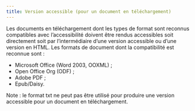 ```yaml
---
title: Version accessible (pour un document en téléchargement) 
---
```


Les documents en téléchargement dont les types de format sont reconnus
compatibles avec l’accessibilité doivent être rendus accessibles soit
directement soit par l’intermédiaire d’une version accessible ou d’une version
en HTML. Les formats de document dont la compatibilité est reconnue sont :
* Microsoft Office (Word 2003, OOXML) ;
* Open Office Org (ODF) ;
* Adobe PDF ;
* Epub/Daisy.

Note : le format txt ne peut pas être utilisé pour produire une version
accessible pour un document en téléchargement.


